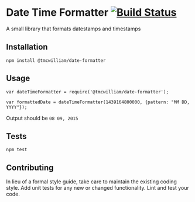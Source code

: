 Date Time Formatter [![Build Status](https://travis-ci.org/tmcwilliam/date-formatter.svg?branch=master)](https://travis-ci.org/tmcwilliam/date-formatter)
=========

A small library that formats datestamps and timestamps

## Installation

  `npm install @tmcwilliam/date-formatter`

## Usage

    var dateTimeFormatter = require('@tmcwilliam/date-formatter');

    var formattedDate = dateTimeFormatter(1439164800000, {pattern: "MM DD, YYYY"});
  
  
  Output should be `08 09, 2015`


## Tests

  `npm test`

## Contributing

In lieu of a formal style guide, take care to maintain the existing coding style. Add unit tests for any new or changed functionality. Lint and test your code.